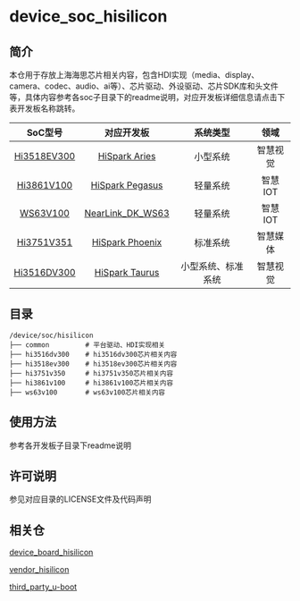 # device_soc_hisilicon

## 简介

本仓用于存放上海海思芯片相关内容，包含HDI实现（media、display、camera、codec、audio、ai等）、芯片驱动、外设驱动、芯片SDK库和头文件等，具体内容参考各soc子目录下的readme说明，对应开发板详细信息请点击下表开发板名称跳转。

|                 SoC型号                 |                          对应开发板                          |      系统类型      |   领域   |
| :-------------------------------------: | :----------------------------------------------------------: | :----------------: | :------: |
| [Hi3518EV300](hi3518ev300/README_zh.md) | [HiSpark Aries](https://gitee.com/openharmony/device_board_hisilicon/tree/master/hispark_aries) |      小型系统      | 智慧视觉 |
|  [Hi3861V100](hi3861v100/README_zh.md)  | [HiSpark Pegasus](https://gitee.com/openharmony/device_board_hisilicon/tree/master/hispark_pegasus) |      轻量系统      | 智慧IOT  |
|    [WS63V100](ws63v100/README_zh.md)    | [NearLink_DK_WS63](https://gitee.com/openharmony/vendor_hihope/tree/master/nearlink_dk_3863/ws63_sample) |      轻量系统      | 智慧IOT  |
|  [Hi3751V351](hi3751v350/README_zh.md)  | [HiSpark Phoenix](https://gitee.com/openharmony/device_board_hisilicon/tree/master/hispark_phoenix) |      标准系统      | 智慧媒体 |
| [Hi3516DV300](hi3516dv300/README_zh.md) | [HiSpark Taurus](https://gitee.com/openharmony/device_board_hisilicon/tree/master/hispark_taurus) | 小型系统、标准系统 | 智慧视觉 |


## 目录
```
/device/soc/hisilicon
├── common         # 平台驱动、HDI实现相关
├── hi3516dv300    # hi3516dv300芯片相关内容
├── hi3518ev300    # hi3518ev300芯片相关内容
├── hi3751v350     # hi3751v350芯片相关内容
├── hi3861v100     # hi3861v100芯片相关内容
├── ws63v100       # ws63v100芯片相关内容
```


## 使用方法

参考各开发板子目录下readme说明


## 许可说明

参见对应目录的LICENSE文件及代码声明


## 相关仓

[device_board_hisilicon](https://gitee.com/openharmony/device_board_hisilicon)

[vendor_hisilicon](https://gitee.com/openharmony/vendor_hisilicon)

[third_party_u-boot](https://gitee.com/openharmony/third_party_u-boot)